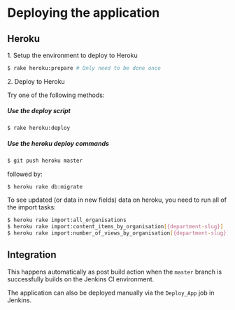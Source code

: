 # Deploying the application

## Heroku

1\. Setup the environment to deploy to Heroku

```bash
$ rake heroku:prepare # Only need to be done once
```

2\. Deploy to Heroku

Try one of the following methods:

##### Use the deploy script
```bash
$ rake heroku:deploy
```

##### Use the heroku deploy commands
```bash
$ git push heroku master
```

followed by:

```bash
$ heroku rake db:migrate
```

To see updated (or data in new fields) data on heroku, you need to run all of the import tasks:

```bash
$ heroku rake import:all_organisations
$ heroku rake import:content_items_by_organisation[{department-slug}]
$ heroku rake import:number_of_views_by_organisation[{department-slug}]
```

## Integration

This happens automatically as post build action when the `master` branch is successfully builds on the Jenkins CI environment.

The application can also be deployed manually via the `Deploy_App` job in Jenkins.

